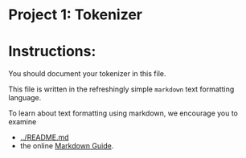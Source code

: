 Project 1: Tokenizer
====================
# Instructions:

You should document your tokenizer in this file.

This file is written in the refreshingly simple `markdown` text
formatting language.

To learn about text formatting using markdown, we encourage you to examine 
- [../README.md](../README.md)
 - the online [Markdown Guide](https://www.markdownguide.org/).